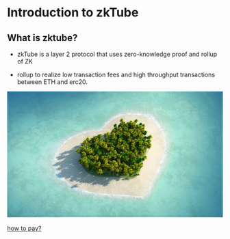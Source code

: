 # Introduction to zkTube

## What is zktube?

- zkTube is a layer 2 protocol that uses zero-knowledge proof and rollup of ZK
 
- rollup to realize low transaction fees and high throughput transactions between ETH and erc20.

![zktube](https://github.com/damon0101/docs-test/blob/master/docs/.vuepress/public/damonpng.png)

[how to pay?](/dev/payments)
